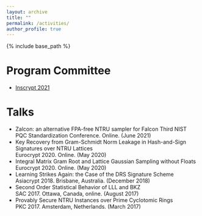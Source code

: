 ```yaml
---
layout: archive
title: ""
permalink: /activities/
author_profile: true
---
```


{% include base_path %}

Program Committee
======
* [Inscrypt 2021](https://cst.qd.sdu.edu.cn/inscrypt_2021/index.htm)

Talks 
======
* Zalcon: an alternative FPA-free NTRU sampler for Falcon
   Third NIST PQC Standardization Conference. Online. (June 2021)
* Key Recovery from Gram-Schmidt Norm Leakage in Hash-and-Sign Signatures over NTRU Lattices        
   Eurocrypt 2020. Online. (May 2020)
* Integral Matrix Gram Root and Lattice Gaussian Sampling without Floats    
   Eurocrypt 2020. Online. (May 2020)
* Learning Strikes Again: the Case of the DRS Signature Scheme    
   Asiacrypt 2018. Brisbane, Australia. (December 2018)    
* Second Order Statistical Behavior of LLL and BKZ    
   SAC 2017. Ottawa, Canada, online. (August 2017)
* Provably Secure NTRU Instances over Prime Cyclotomic Rings    
   PKC 2017. Amsterdam, Netherlands. (March 2017) 